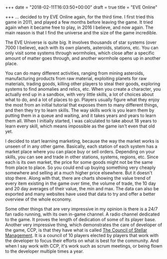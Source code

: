 +++
date = "2018-02-11T16:03:50+00:00"
draft = true
title = "EVE Online"

+++
... decided to try EVE Online again, for the third time. I first tried this game in 2011, and played a few months before leaving the game. It tried again when it became free to play, in 2016 I believe, and now again. The main reason is that I find the universe and the size of the game incredible.

The EVE Universe is quite big. It involves thousands of star systems (over 7000 I believe), each with its own planets, asteroids, stations, etc. You can only visit some systems through wormholes, which close after a specific amount of matter goes through, and another wormhole opens up in another place.

You can do many different activities, ranging from mining asteroids, manufacturing products from raw material, exploiting planets for raw materials, trading goods, killing other players to steal their goods, exploring systems to find anomalies and relics, etc. When you create a character, you actually end up in a sandbox, with very little skills, a lot of choices about what to do, and a lot of places to go. Players usually figure what they enjoy the most from an initial tutorial that exposes them to many different things, and then they try to learn skills. The way skills work is you learn them by putting them in a queue and waiting, and it takes years and years to learn them all. When I initially started, I was calculated to take about 18 years to learn every skill, which means impossible as the game isn't even that old yet.

I decided to start learning marketing, because the way the market works is unseen of in any other game. Basically, each station of each system has a market place where you can place buy or sell orders. Depending on your skills, you can see and trade in other stations, systems, regions, etc. Since each is its own market, the price for some goods might not be the same from place to place. So you could end up buying something very cheaply somewhere and selling at a much higher price elsewhere. But it doesn't stop there. Along with that, there are charts showing the value trend of every item existing in the game over time, the volume of trade, the 10 day and 20 day averages of their value, the min and max. The data can also be exported and many websites have used that data to try and offer a better overview of the whole economy.

Some other things that are very impressive in my opinion is there is a 24/7 fan radio running, with its own in-game channel. A radio channel dedicated to the game. It proves the length of dedication of some of its player base. Another very impressive thing, which demonstrates the care of developer of the game, CCP, is that they have what is called [The Council of Stellar Management](https://community.eveonline.com/community/csm/). It is a council of 10 players elected by players that work with the developer to focus their efforts on what is best for the community. And when I say work with CCP, it's work such as scrum meetings, or being flown to the developer multiple times a year.